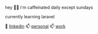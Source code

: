 <p>hey 👋🏼  i'm caffeinated daily except sundays</p>
<p>currently learning laravel</p>
🔗 <a href='https://www.linkedin.com/in/kylenurville/'>linkedin</a>
📫 <a href='mailto:kylenurvillejaham@gmail.com'>personal</a>
📫 <a href='mailto:kredoteacher.kyle@gmail.com'>work</a>

<!---
kylenurville/kylenurville is a ✨ special ✨ repository because its `README.md` (this file) appears on your GitHub profile.
You can click the Preview link to take a look at your changes.
--->
